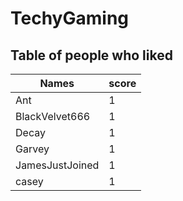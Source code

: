 # TechyGaming
## Table of people who liked
Names | score
--- | ---
Ant | 1
BlackVelvet666 | 1
Decay | 1
Garvey | 1
JamesJustJoined | 1
casey | 1
